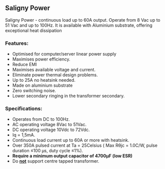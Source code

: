 
## Saligny Power
Saligny Power - continuous load
up to 60A output. Operate from 8 Vac up to 51 Vac and up to 100Hz. It is available with Aluminium substrate, offering exceptional heat dissipation

### Features:

*    Optimised for computer/server linear power supply
*    Maximises power efficiency.
*    Reduce EMI
*    Maximises available voltage and current.
*   Eliminate power thermal design problems.
*    Up to 25A no heatsink needed.
*    Made on aluminium substrate
*    Zero switching noise.
*    Lower secondary ringing in the transformer secondary.

### Specifications:

*    Operates from DC to 100Hz.
*    AC operating voltage 8Vac to 51Vac.
*    DC operating voltage 10Vdc to 72Vdc.
*    Iq = 1,5mA.
*    Continuous load current up to 60A or more with heatsink.
*    Over 350A pulsed current at Ta = 25Celsius ( Max Rθjc = 1.0C/W, pulse duration ≤100 μs, duty cycle ≤1%).
*    **Require a minimum output capacitor of 4700μF (low ESR)**
*    Do **<ins>not</ins>** support centre tapped transformer.
